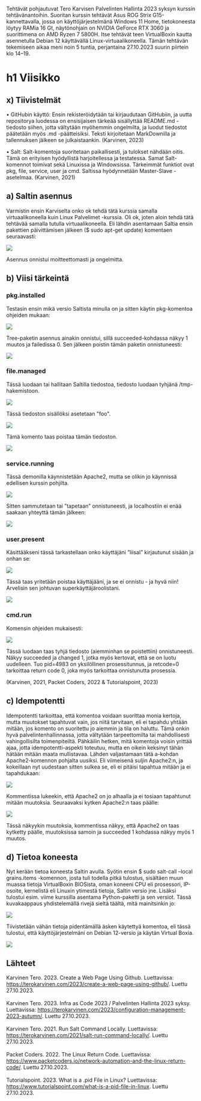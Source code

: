 Tehtävät pohjautuvat Tero Karvisen Palvelinten Hallinta 2023 syksyn kurssin tehtävänantoihin. Suoritan kurssin tehtävät Asus ROG Strix G15-kannettavalla, jossa on käyttöjärjestelmänä Windows 11 Home, 
tietokoneesta löytyy RAMia 16 Gt, näytönohjain on NVIDIA GeForce RTX 3060 ja suorittimena on AMD Ryzen 7 5800H. Itse tehtävät teen VirtualBoxin kautta asennetulla Debian 12 käyttävällä Linux-virtuaalikoneella. 
Tämän tehtävän tekemiseen aikaa meni noin 5 tuntia, perjantaina 27.10.2023 suurin piirtein klo 14–19.

# h1 Viisikko
## x) Tiivistelmät
•	GitHubin käyttö: Ensin rekisteröidytään tai kirjaudutaan GitHubiin, ja uutta repositorya luodessa on ensisijaisen tärkeää sisällyttää README.md -tiedosto siihen, jotta vältytään myöhemmin ongelmilta, ja luodut tiedostot päätetään myös .md -päätteisiksi. 
Teksti kirjoitetaan MarkDownilla ja tallennuksen jälkeen se julkaistaankin.
(Karvinen, 2023)

•	Salt: Salt-komentoja suoritetaan paikallisesti, ja tulokset nähdään oitis. Tämä on erityisen hyödyllistä harjoitellessa ja testatessa. Samat Salt-komennot toimivat sekä Linuxissa ja Windowsissa. 
Tärkeimmät funktiot ovat pkg, file, service, user ja cmd. Saltissa hyödynnetään Master-Slave -asetelmaa.
(Karvinen, 2021)

## a) Saltin asennus
Varmistin ensin Karviselta onko ok tehdä tätä kurssia samalla virtuaalikoneella kuin Linux Palvelimet -kurssia. Oli ok, joten aloin tehdä tätä tehtävää samalla tutulla virtuaalikoneella.
Eli lähdin asentamaan Saltia ensin pakettien päivittämisen jälkeen ($ sudo apt-get update) komentaen seuraavasti:

![](https://github.com/LiisaLesonen/palvelintenhallinta/blob/main/images/1asennus.png)

Asennus onnistui moitteettomasti ja ongelmitta.

## b) Viisi tärkeintä

### pkg.installed
Testasin ensin mikä versio Saltista minulla on ja sitten käytin pkg-komentoa ohjeiden mukaan:

![](https://github.com/LiisaLesonen/palvelintenhallinta/blob/main/images/1bpkginstalled.png)

Tree-paketin asennus ainakin onnistui, sillä succeeded-kohdassa näkyy 1 muutos ja failedissa 0. Sen jälkeen poistin tämän paketin onnistuneesti:

![](https://github.com/LiisaLesonen/palvelintenhallinta/blob/main/images/1bpkgremoved.png)

### file.managed
Tässä luodaan tai hallitaan Saltilla tiedostoa, tiedosto luodaan tyhjänä /tmp-hakemistoon.

![](https://github.com/LiisaLesonen/palvelintenhallinta/blob/main/images/1bfilehelloliisa.png)

Tässä tiedoston sisällöksi asetetaan "foo".

![](https://github.com/LiisaLesonen/palvelintenhallinta/blob/main/images/1bfilemoiliisa.png)

Tämä komento taas poistaa tämän tiedoston.

![](https://github.com/LiisaLesonen/palvelintenhallinta/blob/main/images/1bfileabsentliisa.png)

### service.running
Tässä demonilla käynnistetään Apache2, mutta se olikin jo käynnissä edellisen kurssin pohjilta.

![](https://github.com/LiisaLesonen/palvelintenhallinta/blob/main/images/1bservicerunning.png)

Sitten sammutetaan tai ”tapetaan” onnistuneesti, ja localhostiin ei enää saakaan yhteyttä tämän jälkeen:
 
![](https://github.com/LiisaLesonen/palvelintenhallinta/blob/main/images/1bservicedead.png)

### user.present
Käsittääkseni tässä tarkastellaan onko käyttäjäni ”liisal” kirjautunut sisään ja onhan se:

![](https://github.com/LiisaLesonen/palvelintenhallinta/blob/main/images/1bpresentliisa.png)

Tässä taas yritetään poistaa käyttäjääni, ja se ei onnistu - ja hyvä niin! Arvelisin sen johtuvan superkäyttäjäroolistani.

![](https://github.com/LiisaLesonen/palvelintenhallinta/blob/main/images/1babsentliisa.png)

### cmd.run
Komensin ohjeiden mukaisesti:

![](https://github.com/LiisaLesonen/palvelintenhallinta/blob/main/images/1bcmdrun.png)

Tässä luodaan taas tyhjä tiedosto (aiemminhan se poistettiin) onnistuneesti. Näkyy succeeded ja changed 1, jotka myös kertovat, että se on luotu uudelleen.
Tuo pid=4983 on yksilöllinen prosessitunnus, ja retcode=0 tarkoittaa return code 0, joka myös tarkoittaa onnistunutta prosessia.

(Karvinen, 2021, Packet Coders, 2022 & Tutorialspoint, 2023)

## c) Idempotentti
Idempotentti tarkoittaa, että komentoa voidaan suorittaa monia kertoja, mutta muutokset tapahtuvat vain, jos niitä tarvitaan, eli ei tapahdu yhtään mitään, jos komento on suoritettu jo aiemmin ja tila on haluttu. 
Tämä onkin hyvä palvelintenhallinnassa, jotta vältytään tarpeettomilta tai mahdollisesti vahingollisilta toimenpiteiltä.
Pähkäilin hetken, mitä komentoja voisin yrittää ajaa, jotta idempotentti-aspekti toteutuu, mutta en oikein keksinyt tähän hätään mitään maata mullistavaa. 
Lähden valjastamaan tätä a-kohdan Apache2-komennon pohjalta uusiksi. Eli viimeisenä suljin Apache2:n, ja kokeillaan nyt uudestaan sitten sulkea se, eli ei pitäisi tapahtua mitään ja ei tapahdukaan:

![](https://github.com/LiisaLesonen/palvelintenhallinta/blob/main/images/1cimpdead.png)

Kommentissa lukeekin, että Apache2 on jo alhaalla ja ei tosiaan tapahtunut mitään muutoksia. Seuraavaksi kytken Apache2:n taas päälle:

![](https://github.com/LiisaLesonen/palvelintenhallinta/blob/main/images/1cimprunning.png)

Tässä näkyykin muutoksia, kommentissa näkyy, että Apache2 on taas kytketty päälle, muutoksissa samoin ja succeeded 1 kohdassa näkyy myös 1 muutos.

## d) Tietoa koneesta
Nyt kerään tietoa koneesta Saltin avulla. Syötin ensin $ sudo salt-call –local grains.items -komennon, josta tuli todella pitkä tulostus, sisältäen muun muassa tietoja VirtualBoxin BIOSista, oman koneeni CPU eli prosessori, 
IP-osoite, kernelistä eli Linuxin ytimestä tietoja, Saltin versio jne. Lisäksi tulostui esim. viime kurssilla asentama Python-paketti ja sen versiot. Tässä kuvakaappaus yhdistelemällä rivejä sieltä täältä, mitä mainitsinkin jo:

![](https://github.com/LiisaLesonen/palvelintenhallinta/blob/main/images/1dlocalgrainsitem.png)

Tiivistetään vähän tietoja pidentämällä äsken käytettyä komentoa, eli tässä tulostui, että käyttöjärjestelmäni on Debian 12-versio ja käytän Virtual Boxia.

![](https://github.com/LiisaLesonen/palvelintenhallinta/blob/main/images/1dlocalgrainsitempidempi.png)

## Lähteet
Karvinen Tero. 2023. Create a Web Page Using Github. Luettavissa: https://terokarvinen.com/2023/create-a-web-page-using-github/. Luettu 27.10.2023.<br></br>
Karvinen Tero. 2023. Infra as Code 2023 / Palvelinten Hallinta 2023 syksy. Luettavissa: https://terokarvinen.com/2023/configuration-management-2023-autumn/. Luettu 27.10.2023.<br></br>
Karvinen Tero. 2021. Run Salt Command Locally. Luettavissa: https://terokarvinen.com/2021/salt-run-command-locally/. Luettu 27.10.2023.<br></br>
Packet Coders. 2022. The Linux Return Code. Luettavissa: https://www.packetcoders.io/network-automation-and-the-linux-return-code/. Luettu 27.10.2023.<br></br>
Tutorialspoint. 2023. What is a .pid File in Linux? Luettavissa: https://www.tutorialspoint.com/what-is-a-pid-file-in-linux. Luettu 27.10.2023.<br></br>
